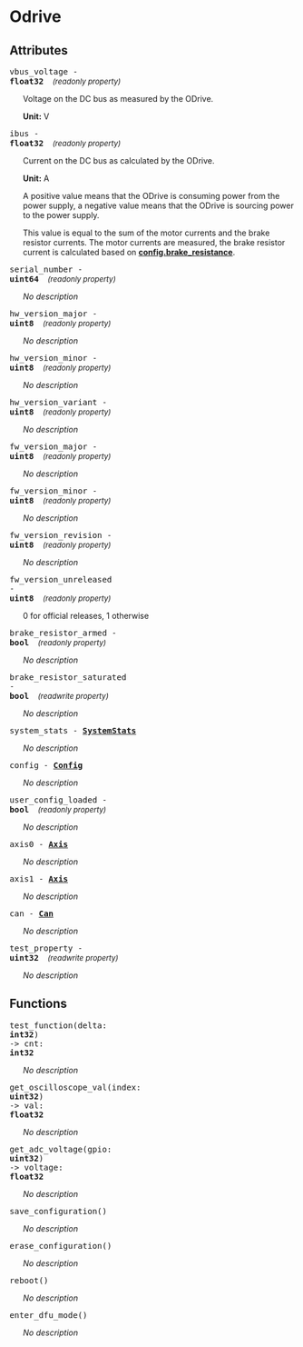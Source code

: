 



# Odrive

## Attributes



<a name="vbus_voltage"></a><big><code>vbus_voltage - 
**<span title="C type: float, Python type: float">float32</span>**</code></big>&nbsp;&nbsp;&nbsp;&nbsp;<span style="font-size: small;">_(readonly property)_</span>

<ul>

Voltage on the DC bus as measured by the ODrive.

**Unit:** V

</ul>

<a name="ibus"></a><big><code>ibus - 
**<span title="C type: float, Python type: float">float32</span>**</code></big>&nbsp;&nbsp;&nbsp;&nbsp;<span style="font-size: small;">_(readonly property)_</span>

<ul>

Current on the DC bus as calculated by the ODrive.



**Unit:** A

A positive value means that the ODrive is consuming power from the power supply,
a negative value means that the ODrive is sourcing power to the power supply.

This value is equal to the sum of the motor currents and the brake resistor currents.
The motor currents are measured, the brake resistor current is calculated based on
**[<span title="Value of the brake resistor connected to the ODrive.">config.brake_resistance</span>](odrive.config.md#brake_resistance)**.
</ul>

<a name="serial_number"></a><big><code>serial_number - 
**<span title="C type: uint64_t, Python type: int">uint64</span>**</code></big>&nbsp;&nbsp;&nbsp;&nbsp;<span style="font-size: small;">_(readonly property)_</span>

<ul>

_No description_</ul>

<a name="hw_version_major"></a><big><code>hw_version_major - 
**<span title="C type: uint8_t, Python type: int">uint8</span>**</code></big>&nbsp;&nbsp;&nbsp;&nbsp;<span style="font-size: small;">_(readonly property)_</span>

<ul>

_No description_</ul>

<a name="hw_version_minor"></a><big><code>hw_version_minor - 
**<span title="C type: uint8_t, Python type: int">uint8</span>**</code></big>&nbsp;&nbsp;&nbsp;&nbsp;<span style="font-size: small;">_(readonly property)_</span>

<ul>

_No description_</ul>

<a name="hw_version_variant"></a><big><code>hw_version_variant - 
**<span title="C type: uint8_t, Python type: int">uint8</span>**</code></big>&nbsp;&nbsp;&nbsp;&nbsp;<span style="font-size: small;">_(readonly property)_</span>

<ul>

_No description_</ul>

<a name="fw_version_major"></a><big><code>fw_version_major - 
**<span title="C type: uint8_t, Python type: int">uint8</span>**</code></big>&nbsp;&nbsp;&nbsp;&nbsp;<span style="font-size: small;">_(readonly property)_</span>

<ul>

_No description_</ul>

<a name="fw_version_minor"></a><big><code>fw_version_minor - 
**<span title="C type: uint8_t, Python type: int">uint8</span>**</code></big>&nbsp;&nbsp;&nbsp;&nbsp;<span style="font-size: small;">_(readonly property)_</span>

<ul>

_No description_</ul>

<a name="fw_version_revision"></a><big><code>fw_version_revision - 
**<span title="C type: uint8_t, Python type: int">uint8</span>**</code></big>&nbsp;&nbsp;&nbsp;&nbsp;<span style="font-size: small;">_(readonly property)_</span>

<ul>

_No description_</ul>

<a name="fw_version_unreleased"></a><big><code>fw_version_unreleased - 
**<span title="C type: uint8_t, Python type: int">uint8</span>**</code></big>&nbsp;&nbsp;&nbsp;&nbsp;<span style="font-size: small;">_(readonly property)_</span>

<ul>

0 for official releases, 1 otherwise</ul>

<a name="brake_resistor_armed"></a><big><code>brake_resistor_armed - 
**<span title="C type: bool, Python type: bool">bool</span>**</code></big>&nbsp;&nbsp;&nbsp;&nbsp;<span style="font-size: small;">_(readonly property)_</span>

<ul>

_No description_</ul>

<a name="brake_resistor_saturated"></a><big><code>brake_resistor_saturated - 
**<span title="C type: bool, Python type: bool">bool</span>**</code></big>&nbsp;&nbsp;&nbsp;&nbsp;<span style="font-size: small;">_(readwrite property)_</span>

<ul>

_No description_</ul>

<a name="system_stats"></a><big><code>system_stats - **[<span >SystemStats</span>](odrive.systemstats.md)**</code></big>

<ul>

_No description_</ul>

<a name="config"></a><big><code>config - **[<span >Config</span>](odrive.config.md)**</code></big>

<ul>

_No description_</ul>

<a name="user_config_loaded"></a><big><code>user_config_loaded - 
**<span title="C type: bool, Python type: bool">bool</span>**</code></big>&nbsp;&nbsp;&nbsp;&nbsp;<span style="font-size: small;">_(readonly property)_</span>

<ul>

_No description_</ul>

<a name="axis0"></a><big><code>axis0 - **[<span >Axis</span>](axis.md)**</code></big>

<ul>

_No description_</ul>

<a name="axis1"></a><big><code>axis1 - **[<span >Axis</span>](axis.md)**</code></big>

<ul>

_No description_</ul>

<a name="can"></a><big><code>can - **[<span >Can</span>](odrive.can.md)**</code></big>

<ul>

_No description_</ul>

<a name="test_property"></a><big><code>test_property - 
**<span title="C type: uint32_t, Python type: int">uint32</span>**</code></big>&nbsp;&nbsp;&nbsp;&nbsp;<span style="font-size: small;">_(readwrite property)_</span>

<ul>

_No description_</ul>



## Functions



<big><code>test_function(delta: 
**<span title="C type: int32_t, Python type: int">int32</span>**) -> cnt: 
**<span title="C type: int32_t, Python type: int">int32</span>**</code></big>

<ul>

_No description_</ul>

<big><code>get_oscilloscope_val(index: 
**<span title="C type: uint32_t, Python type: int">uint32</span>**) -> val: 
**<span title="C type: float, Python type: float">float32</span>**</code></big>

<ul>

_No description_</ul>

<big><code>get_adc_voltage(gpio: 
**<span title="C type: uint32_t, Python type: int">uint32</span>**) -> voltage: 
**<span title="C type: float, Python type: float">float32</span>**</code></big>

<ul>

_No description_</ul>

<big><code>save_configuration()</code></big>

<ul>

_No description_</ul>

<big><code>erase_configuration()</code></big>

<ul>

_No description_</ul>

<big><code>reboot()</code></big>

<ul>

_No description_</ul>

<big><code>enter_dfu_mode()</code></big>

<ul>

_No description_</ul>

